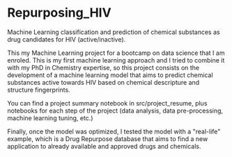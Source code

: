 # Repurposing_HIV
Machine Learning classification and prediction of chemical substances as drug candidates for HIV (active/inactive).

This my Machine Learning project for a bootcamp on data science that I am enroled. This is my first machine learning approach and I tried to combine it with my PhD in Chemistry expertise, so this project consists on the development of a machine learning model that aims to predict chemical substances active towards HIV based on chemical descripture and structure fingerprints.

You can find a project summary notebook in src/project_resume, plus notebooks for each step of the project (data analysis, data pre-processing, machine learning tuning, etc.)

Finally, once the model was optimized, I tested the model with a "real-life" example, which is a Drug Repurpose database that aims to find a new application to already available and approved drugs and chemicals. 
